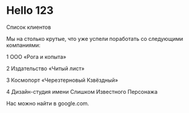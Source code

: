 # Hello 123

Список клиентов 

Мы на столько крутые, что уже успели поработать со следующими компаниями: 


1 ООО «Рога и копыта» 

2 Издательство «Читый лист»

3 Космопорт «Черезтерновый Кзвёздный» 

4 Дизайн-студия имени Слишком Известного Персонажа 

Нас можно найти в google.com. 

